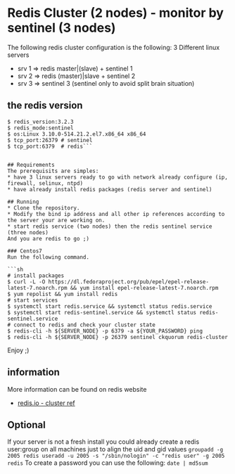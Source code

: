 # Redis Cluster (2 nodes) - monitor by sentinel (3 nodes)
The following redis cluster configuration is the following: 3 Different linux servers

* srv 1 => redis master|(slave) + sentinel 1
* srv 2 => redis (master)|slave + sentinel 2
* srv 3 => sentinel 3 (sentinel only to avoid split brain situation)

## the redis version
```
$ redis_version:3.2.3
$ redis_mode:sentinel
$ os:Linux 3.10.0-514.21.2.el7.x86_64 x86_64
$ tcp_port:26379 # sentinel
$ tcp_port:6379  # redis```


## Requirements
The prerequisits are simples:
* have 3 linux servers ready to go with network already configure (ip, firewall, selinux, ntpd)
* have already install redis packages (redis server and sentinel)

## Running
* Clone the repository.
* Modify the bind ip address and all other ip references according to the server your are working on.
* start redis service (two nodes) then the redis sentinel service (three nodes)
And you are redis to go ;)

### Centos7
Run the following command.

```sh
# install packages
$ curl -L -O https://dl.fedoraproject.org/pub/epel/epel-release-latest-7.noarch.rpm && yum install epel-release-latest-7.noarch.rpm
$ yum repolist && yum install redis
# start services
$ systemctl start redis.service && systemctl status redis.service
$ systemctl start redis-sentinel.service && systemctl status redis-sentinel.service
# connect to redis and check your cluster state
$ redis-cli -h ${SERVER_NODE} -p 6379 -a ${YOUR_PASSWORD} ping
$ redis-cli -h ${SERVER_NODE} -p 26379 sentinel ckquorum redis-cluster
```

Enjoy ;)

## information
More information can be found on redis website
* [redis.io - cluster ref ](https://redis.io/topics/cluster-tutorial)

## Optional
If your server is not a fresh install you could already create a redis user:group on all machines just to align the uid and gid values
`groupadd -g 2005 redis
useradd -u 2005 -s "/sbin/nologin" -c "redis user" -g 2005 redis`
To create a password you can use the following:
`date | md5sum`
